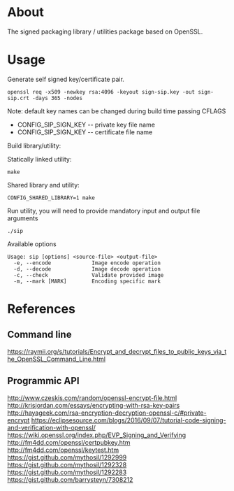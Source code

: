 
# About

The signed packaging library / utilities package based on OpenSSL.

# Usage

Generate self signed key/certificate pair.
```
openssl req -x509 -newkey rsa:4096 -keyout sign-sip.key -out sign-sip.crt -days 365 -nodes
```

Note: default key names can be changed during build time passing CFLAGS

* CONFIG_SIP_SIGN_KEY -- private key file name
* CONFIG_SIP_SIGN_KEY -- certificate file name

Build library/utility:

Statically linked utility:
```
make
```

Shared library and utility:
```
CONFIG_SHARED_LIBRARY=1 make
```

Run utility, you will need to provide mandatory input and output file arguments
```
./sip
```

Available options
```
Usage: sip [options] <source-file> <output-file>
  -e, --encode             Image encode operation
  -d, --decode             Image decode operation
  -c, --check              Validate provided image
  -m, --mark [MARK]        Encoding specific mark
```

# References

## Command line

https://raymii.org/s/tutorials/Encrypt_and_decrypt_files_to_public_keys_via_the_OpenSSL_Command_Line.html

## Programmic API

http://www.czeskis.com/random/openssl-encrypt-file.html
http://krisjordan.com/essays/encrypting-with-rsa-key-pairs
http://hayageek.com/rsa-encryption-decryption-openssl-c/#private-encrypt
https://eclipsesource.com/blogs/2016/09/07/tutorial-code-signing-and-verification-with-openssl/
https://wiki.openssl.org/index.php/EVP_Signing_and_Verifying
http://fm4dd.com/openssl/certpubkey.htm
http://fm4dd.com/openssl/keytest.htm
https://gist.github.com/mythosil/1292999
https://gist.github.com/mythosil/1292328
https://gist.github.com/mythosil/1292283
https://gist.github.com/barrysteyn/7308212
